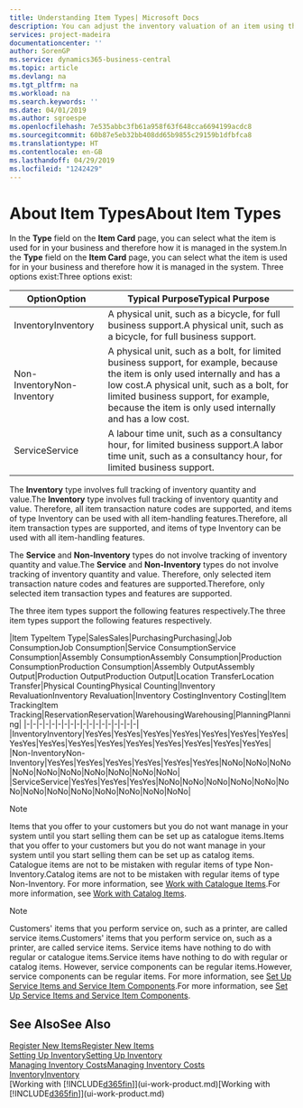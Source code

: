 ```yaml
---
title: Understanding Item Types| Microsoft Docs
description: You can adjust the inventory valuation of an item using the FIFO or Average costing methods, for example, when item costs change for reasons other than transactions.
services: project-madeira
documentationcenter: ''
author: SorenGP
ms.service: dynamics365-business-central
ms.topic: article
ms.devlang: na
ms.tgt_pltfrm: na
ms.workload: na
ms.search.keywords: ''
ms.date: 04/01/2019
ms.author: sgroespe
ms.openlocfilehash: 7e535abbc3fb61a958f63f648cca6694199acdc8
ms.sourcegitcommit: 60b87e5eb32bb408dd65b9855c29159b1dfbfca8
ms.translationtype: HT
ms.contentlocale: en-GB
ms.lasthandoff: 04/29/2019
ms.locfileid: "1242429"
---
```

# <a name="about-item-types"></a><span data-ttu-id="37e99-103">About Item Types</span><span class="sxs-lookup"><span data-stu-id="37e99-103">About Item Types</span></span>
<span data-ttu-id="37e99-104">In the **Type** field on the **Item Card** page, you can select what the item is used for in your business and therefore how it is managed in the system.</span><span class="sxs-lookup"><span data-stu-id="37e99-104">In the **Type** field on the **Item Card** page, you can select what the item is used for in your business and therefore how it is managed in the system.</span></span> <span data-ttu-id="37e99-105">Three options exist:</span><span class="sxs-lookup"><span data-stu-id="37e99-105">Three options exist:</span></span>

|<span data-ttu-id="37e99-106">Option</span><span class="sxs-lookup"><span data-stu-id="37e99-106">Option</span></span>|<span data-ttu-id="37e99-107">Typical Purpose</span><span class="sxs-lookup"><span data-stu-id="37e99-107">Typical Purpose</span></span>|
|------|-----------|
|<span data-ttu-id="37e99-108">Inventory</span><span class="sxs-lookup"><span data-stu-id="37e99-108">Inventory</span></span>|<span data-ttu-id="37e99-109">A physical unit, such as a bicycle, for full business support.</span><span class="sxs-lookup"><span data-stu-id="37e99-109">A physical unit, such as a bicycle, for full business support.</span></span>|
|<span data-ttu-id="37e99-110">Non-Inventory</span><span class="sxs-lookup"><span data-stu-id="37e99-110">Non-Inventory</span></span>|<span data-ttu-id="37e99-111">A physical unit, such as a bolt, for limited business support, for example, because the item is only used internally and has a low cost.</span><span class="sxs-lookup"><span data-stu-id="37e99-111">A physical unit, such as a bolt, for limited business support, for example, because the item is only used internally and has a low cost.</span></span>|
|<span data-ttu-id="37e99-112">Service</span><span class="sxs-lookup"><span data-stu-id="37e99-112">Service</span></span>|<span data-ttu-id="37e99-113">A labour time unit, such as a consultancy hour, for limited business support.</span><span class="sxs-lookup"><span data-stu-id="37e99-113">A labor time unit, such as a consultancy hour, for limited business support.</span></span>|

<span data-ttu-id="37e99-114">The **Inventory** type involves full tracking of inventory quantity and value.</span><span class="sxs-lookup"><span data-stu-id="37e99-114">The **Inventory** type involves full tracking of inventory quantity and value.</span></span> <span data-ttu-id="37e99-115">Therefore, all item transaction nature codes are supported, and items of type Inventory can be used with all item-handling features.</span><span class="sxs-lookup"><span data-stu-id="37e99-115">Therefore, all item transaction types are supported, and items of type Inventory can be used with all item-handling features.</span></span>

<span data-ttu-id="37e99-116">The **Service** and **Non-Inventory** types do not involve tracking of inventory quantity and value.</span><span class="sxs-lookup"><span data-stu-id="37e99-116">The **Service** and **Non-Inventory** types do not involve tracking of inventory quantity and value.</span></span> <span data-ttu-id="37e99-117">Therefore, only selected item transaction nature codes and features are supported.</span><span class="sxs-lookup"><span data-stu-id="37e99-117">Therefore, only selected item transaction types and features are supported.</span></span>

<span data-ttu-id="37e99-118">The three item types support the following features respectively.</span><span class="sxs-lookup"><span data-stu-id="37e99-118">The three item types support the following features respectively.</span></span>

|<span data-ttu-id="37e99-119">Item Type</span><span class="sxs-lookup"><span data-stu-id="37e99-119">Item Type</span></span>|<span data-ttu-id="37e99-120">Sales</span><span class="sxs-lookup"><span data-stu-id="37e99-120">Sales</span></span>|<span data-ttu-id="37e99-121">Purchasing</span><span class="sxs-lookup"><span data-stu-id="37e99-121">Purchasing</span></span>|<span data-ttu-id="37e99-122">Job Consumption</span><span class="sxs-lookup"><span data-stu-id="37e99-122">Job Consumption</span></span>|<span data-ttu-id="37e99-123">Service Consumption</span><span class="sxs-lookup"><span data-stu-id="37e99-123">Service Consumption</span></span>|<span data-ttu-id="37e99-124">Assembly Consumption</span><span class="sxs-lookup"><span data-stu-id="37e99-124">Assembly Consumption</span></span>|<span data-ttu-id="37e99-125">Production Consumption</span><span class="sxs-lookup"><span data-stu-id="37e99-125">Production Consumption</span></span>|<span data-ttu-id="37e99-126">Assembly Output</span><span class="sxs-lookup"><span data-stu-id="37e99-126">Assembly Output</span></span>|<span data-ttu-id="37e99-127">Production Output</span><span class="sxs-lookup"><span data-stu-id="37e99-127">Production Output</span></span>|<span data-ttu-id="37e99-128">Location Transfer</span><span class="sxs-lookup"><span data-stu-id="37e99-128">Location Transfer</span></span>|<span data-ttu-id="37e99-129">Physical Counting</span><span class="sxs-lookup"><span data-stu-id="37e99-129">Physical Counting</span></span>|<span data-ttu-id="37e99-130">Inventory Revaluation</span><span class="sxs-lookup"><span data-stu-id="37e99-130">Inventory Revaluation</span></span>|<span data-ttu-id="37e99-131">Inventory Costing</span><span class="sxs-lookup"><span data-stu-id="37e99-131">Inventory Costing</span></span>|<span data-ttu-id="37e99-132">Item Tracking</span><span class="sxs-lookup"><span data-stu-id="37e99-132">Item Tracking</span></span>|<span data-ttu-id="37e99-133">Reservation</span><span class="sxs-lookup"><span data-stu-id="37e99-133">Reservation</span></span>|<span data-ttu-id="37e99-134">Warehousing</span><span class="sxs-lookup"><span data-stu-id="37e99-134">Warehousing</span></span>|<span data-ttu-id="37e99-135">Planning</span><span class="sxs-lookup"><span data-stu-id="37e99-135">Planning</span></span>|
|-|-|-|-|-|-|-|-|-|-|-|-|-|-|-|-|-|-|
|<span data-ttu-id="37e99-136">Inventory</span><span class="sxs-lookup"><span data-stu-id="37e99-136">Inventory</span></span>|<span data-ttu-id="37e99-137">Yes</span><span class="sxs-lookup"><span data-stu-id="37e99-137">Yes</span></span>|<span data-ttu-id="37e99-138">Yes</span><span class="sxs-lookup"><span data-stu-id="37e99-138">Yes</span></span>|<span data-ttu-id="37e99-139">Yes</span><span class="sxs-lookup"><span data-stu-id="37e99-139">Yes</span></span>|<span data-ttu-id="37e99-140">Yes</span><span class="sxs-lookup"><span data-stu-id="37e99-140">Yes</span></span>|<span data-ttu-id="37e99-141">Yes</span><span class="sxs-lookup"><span data-stu-id="37e99-141">Yes</span></span>|<span data-ttu-id="37e99-142">Yes</span><span class="sxs-lookup"><span data-stu-id="37e99-142">Yes</span></span>|<span data-ttu-id="37e99-143">Yes</span><span class="sxs-lookup"><span data-stu-id="37e99-143">Yes</span></span>|<span data-ttu-id="37e99-144">Yes</span><span class="sxs-lookup"><span data-stu-id="37e99-144">Yes</span></span>|<span data-ttu-id="37e99-145">Yes</span><span class="sxs-lookup"><span data-stu-id="37e99-145">Yes</span></span>|<span data-ttu-id="37e99-146">Yes</span><span class="sxs-lookup"><span data-stu-id="37e99-146">Yes</span></span>|<span data-ttu-id="37e99-147">Yes</span><span class="sxs-lookup"><span data-stu-id="37e99-147">Yes</span></span>|<span data-ttu-id="37e99-148">Yes</span><span class="sxs-lookup"><span data-stu-id="37e99-148">Yes</span></span>|<span data-ttu-id="37e99-149">Yes</span><span class="sxs-lookup"><span data-stu-id="37e99-149">Yes</span></span>|<span data-ttu-id="37e99-150">Yes</span><span class="sxs-lookup"><span data-stu-id="37e99-150">Yes</span></span>|<span data-ttu-id="37e99-151">Yes</span><span class="sxs-lookup"><span data-stu-id="37e99-151">Yes</span></span>|<span data-ttu-id="37e99-152">Yes</span><span class="sxs-lookup"><span data-stu-id="37e99-152">Yes</span></span>|
|<span data-ttu-id="37e99-153">Non-Inventory</span><span class="sxs-lookup"><span data-stu-id="37e99-153">Non-Inventory</span></span>|<span data-ttu-id="37e99-154">Yes</span><span class="sxs-lookup"><span data-stu-id="37e99-154">Yes</span></span>|<span data-ttu-id="37e99-155">Yes</span><span class="sxs-lookup"><span data-stu-id="37e99-155">Yes</span></span>|<span data-ttu-id="37e99-156">Yes</span><span class="sxs-lookup"><span data-stu-id="37e99-156">Yes</span></span>|<span data-ttu-id="37e99-157">Yes</span><span class="sxs-lookup"><span data-stu-id="37e99-157">Yes</span></span>|<span data-ttu-id="37e99-158">Yes</span><span class="sxs-lookup"><span data-stu-id="37e99-158">Yes</span></span>|<span data-ttu-id="37e99-159">Yes</span><span class="sxs-lookup"><span data-stu-id="37e99-159">Yes</span></span>|<span data-ttu-id="37e99-160">No</span><span class="sxs-lookup"><span data-stu-id="37e99-160">No</span></span>|<span data-ttu-id="37e99-161">No</span><span class="sxs-lookup"><span data-stu-id="37e99-161">No</span></span>|<span data-ttu-id="37e99-162">No</span><span class="sxs-lookup"><span data-stu-id="37e99-162">No</span></span>|<span data-ttu-id="37e99-163">No</span><span class="sxs-lookup"><span data-stu-id="37e99-163">No</span></span>|<span data-ttu-id="37e99-164">No</span><span class="sxs-lookup"><span data-stu-id="37e99-164">No</span></span>|<span data-ttu-id="37e99-165">No</span><span class="sxs-lookup"><span data-stu-id="37e99-165">No</span></span>|<span data-ttu-id="37e99-166">No</span><span class="sxs-lookup"><span data-stu-id="37e99-166">No</span></span>|<span data-ttu-id="37e99-167">No</span><span class="sxs-lookup"><span data-stu-id="37e99-167">No</span></span>|<span data-ttu-id="37e99-168">No</span><span class="sxs-lookup"><span data-stu-id="37e99-168">No</span></span>|<span data-ttu-id="37e99-169">No</span><span class="sxs-lookup"><span data-stu-id="37e99-169">No</span></span>|
|<span data-ttu-id="37e99-170">Service</span><span class="sxs-lookup"><span data-stu-id="37e99-170">Service</span></span>|<span data-ttu-id="37e99-171">Yes</span><span class="sxs-lookup"><span data-stu-id="37e99-171">Yes</span></span>|<span data-ttu-id="37e99-172">Yes</span><span class="sxs-lookup"><span data-stu-id="37e99-172">Yes</span></span>|<span data-ttu-id="37e99-173">Yes</span><span class="sxs-lookup"><span data-stu-id="37e99-173">Yes</span></span>|<span data-ttu-id="37e99-174">No</span><span class="sxs-lookup"><span data-stu-id="37e99-174">No</span></span>|<span data-ttu-id="37e99-175">No</span><span class="sxs-lookup"><span data-stu-id="37e99-175">No</span></span>|<span data-ttu-id="37e99-176">No</span><span class="sxs-lookup"><span data-stu-id="37e99-176">No</span></span>|<span data-ttu-id="37e99-177">No</span><span class="sxs-lookup"><span data-stu-id="37e99-177">No</span></span>|<span data-ttu-id="37e99-178">No</span><span class="sxs-lookup"><span data-stu-id="37e99-178">No</span></span>|<span data-ttu-id="37e99-179">No</span><span class="sxs-lookup"><span data-stu-id="37e99-179">No</span></span>|<span data-ttu-id="37e99-180">No</span><span class="sxs-lookup"><span data-stu-id="37e99-180">No</span></span>|<span data-ttu-id="37e99-181">No</span><span class="sxs-lookup"><span data-stu-id="37e99-181">No</span></span>|<span data-ttu-id="37e99-182">No</span><span class="sxs-lookup"><span data-stu-id="37e99-182">No</span></span>|<span data-ttu-id="37e99-183">No</span><span class="sxs-lookup"><span data-stu-id="37e99-183">No</span></span>|<span data-ttu-id="37e99-184">No</span><span class="sxs-lookup"><span data-stu-id="37e99-184">No</span></span>|<span data-ttu-id="37e99-185">No</span><span class="sxs-lookup"><span data-stu-id="37e99-185">No</span></span>|<span data-ttu-id="37e99-186">No</span><span class="sxs-lookup"><span data-stu-id="37e99-186">No</span></span>|

> [!NOTE]
> <span data-ttu-id="37e99-187">Items that you offer to your customers but you do not want manage in your system until you start selling them can be set up as catalogue items.</span><span class="sxs-lookup"><span data-stu-id="37e99-187">Items that you offer to your customers but you do not want manage in your system until you start selling them can be set up as catalog items.</span></span> <span data-ttu-id="37e99-188">Catalogue items are not to be mistaken with regular items of type Non-Inventory.</span><span class="sxs-lookup"><span data-stu-id="37e99-188">Catalog items are not to be mistaken with regular items of type Non-Inventory.</span></span> <span data-ttu-id="37e99-189">For more information, see [Work with Catalogue Items](inventory-how-work-nonstock-items.md).</span><span class="sxs-lookup"><span data-stu-id="37e99-189">For more information, see [Work with Catalog Items](inventory-how-work-nonstock-items.md).</span></span>

> [!NOTE]
> <span data-ttu-id="37e99-190">Customers' items that you perform service on, such as a printer, are called service items.</span><span class="sxs-lookup"><span data-stu-id="37e99-190">Customers' items that you perform service on, such as a printer, are called service items.</span></span> <span data-ttu-id="37e99-191">Service items have nothing to do with regular or catalogue items.</span><span class="sxs-lookup"><span data-stu-id="37e99-191">Service items have nothing to do with regular or catalog items.</span></span> <span data-ttu-id="37e99-192">However, service components can be regular items.</span><span class="sxs-lookup"><span data-stu-id="37e99-192">However, service components can be regular items.</span></span> <span data-ttu-id="37e99-193">For more information, see [Set Up Service Items and Service Item Components](service-how-setup-service-items.md).</span><span class="sxs-lookup"><span data-stu-id="37e99-193">For more information, see [Set Up Service Items and Service Item Components](service-how-setup-service-items.md).</span></span>

## <a name="see-also"></a><span data-ttu-id="37e99-194">See Also</span><span class="sxs-lookup"><span data-stu-id="37e99-194">See Also</span></span>
[<span data-ttu-id="37e99-195">Register New Items</span><span class="sxs-lookup"><span data-stu-id="37e99-195">Register New Items</span></span>](inventory-how-register-new-items.md)  
[<span data-ttu-id="37e99-196">Setting Up Inventory</span><span class="sxs-lookup"><span data-stu-id="37e99-196">Setting Up Inventory</span></span>](inventory-setup-inventory.md)  
[<span data-ttu-id="37e99-197">Managing Inventory Costs</span><span class="sxs-lookup"><span data-stu-id="37e99-197">Managing Inventory Costs</span></span>](finance-manage-inventory-costs.md)  
[<span data-ttu-id="37e99-198">Inventory</span><span class="sxs-lookup"><span data-stu-id="37e99-198">Inventory</span></span>](inventory-manage-inventory.md)  
<span data-ttu-id="37e99-199">[Working with [!INCLUDE[d365fin](includes/d365fin_md.md)]](ui-work-product.md)</span><span class="sxs-lookup"><span data-stu-id="37e99-199">[Working with [!INCLUDE[d365fin](includes/d365fin_md.md)]](ui-work-product.md)</span></span>
